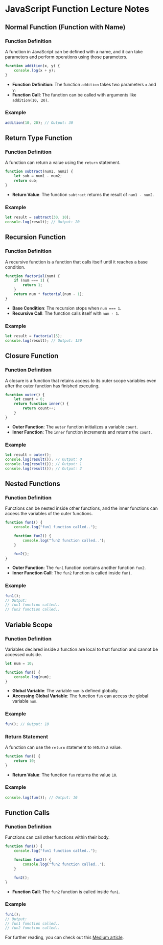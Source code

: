 # JavaScript Function Lecture Notes

## Normal Function (Function with Name)

### Function Definition
A function in JavaScript can be defined with a name, and it can take parameters and perform operations using those parameters.

```javascript
function addition(x, y) {
    console.log(x + y);
}
```
- **Function Definition**: The function `addition` takes two parameters `x` and `y`.
- **Function Call**: The function can be called with arguments like `addition(10, 20)`.

### Example
```javascript
addition(10, 20); // Output: 30
```

## Return Type Function

### Function Definition
A function can return a value using the `return` statement.

```javascript
function subtract(num1, num2) {
    let sub = num1 - num2;
    return sub;
}
```
- **Return Value**: The function `subtract` returns the result of `num1 - num2`.

### Example
```javascript
let result = subtract(30, 10);
console.log(result); // Output: 20
```

## Recursion Function

### Function Definition
A recursive function is a function that calls itself until it reaches a base condition.

```javascript
function factorial(num) {
    if (num === 1) {
        return 1;
    }
    return num * factorial(num - 1);
}
```
- **Base Condition**: The recursion stops when `num === 1`.
- **Recursive Call**: The function calls itself with `num - 1`.

### Example
```javascript
let result = factorial(5);
console.log(result); // Output: 120
```

## Closure Function

### Function Definition
A closure is a function that retains access to its outer scope variables even after the outer function has finished executing.

```javascript
function outer() {
    let count = 0;
    return function inner() {
        return count++;
    }
}
```
- **Outer Function**: The `outer` function initializes a variable `count`.
- **Inner Function**: The `inner` function increments and returns the `count`.

### Example
```javascript
let result = outer();
console.log(result()); // Output: 0
console.log(result()); // Output: 1
console.log(result()); // Output: 2
```

## Nested Functions

### Function Definition
Functions can be nested inside other functions, and the inner functions can access the variables of the outer functions.

```javascript
function fun1() {
    console.log("fun1 function called..");

    function fun2() {
        console.log("fun2 function called..");
    }

    fun2();
}
```
- **Outer Function**: The `fun1` function contains another function `fun2`.
- **Inner Function Call**: The `fun2` function is called inside `fun1`.

### Example
```javascript
fun1(); 
// Output:
// fun1 function called..
// fun2 function called..
```

## Variable Scope

### Function Definition
Variables declared inside a function are local to that function and cannot be accessed outside.

```javascript
let num = 10;

function fun() {
    console.log(num);
}
```
- **Global Variable**: The variable `num` is defined globally.
- **Accessing Global Variable**: The function `fun` can access the global variable `num`.

### Example
```javascript
fun(); // Output: 10
```

### Return Statement
A function can use the `return` statement to return a value.

```javascript
function fun() {
    return 10;
}
```
- **Return Value**: The function `fun` returns the value `10`.

### Example
```javascript
console.log(fun()); // Output: 10
```

## Function Calls

### Function Definition
Functions can call other functions within their body.

```javascript
function fun1() {
    console.log("fun1 function called..");

    function fun2() {
        console.log("fun2 function called..");
    }

    fun2();
}
```
- **Function Call**: The `fun2` function is called inside `fun1`.

### Example
```javascript
fun1(); 
// Output: 
// fun1 function called..
// fun2 function called..
```


For further reading, you can check out this [Medium article](https://medium.com/@pawan2505/javascript-functions-from-basics-to-advanced-concepts-8a52e25df7b0).
